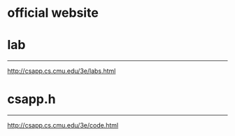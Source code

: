 official website
===
# lab
---
http://csapp.cs.cmu.edu/3e/labs.html
# csapp.h
---
http://csapp.cs.cmu.edu/3e/code.html

